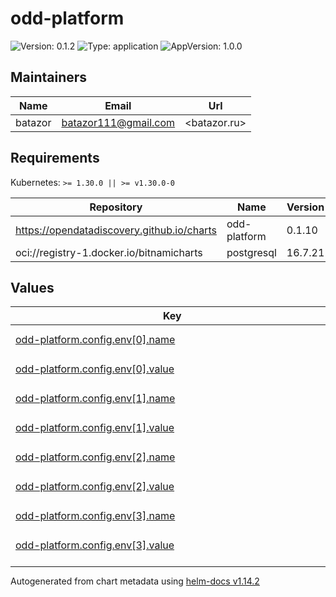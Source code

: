 # odd-platform

![Version: 0.1.2](https://img.shields.io/badge/Version-0.1.2-informational?style=flat-square) ![Type: application](https://img.shields.io/badge/Type-application-informational?style=flat-square) ![AppVersion: 1.0.0](https://img.shields.io/badge/AppVersion-1.0.0-informational?style=flat-square)

## Maintainers

| Name | Email | Url |
| ---- | ------ | --- |
| batazor | <batazor111@gmail.com> | <batazor.ru> |

## Requirements

Kubernetes: `>= 1.30.0 || >= v1.30.0-0`

| Repository | Name | Version |
|------------|------|---------|
| https://opendatadiscovery.github.io/charts | odd-platform | 0.1.10 |
| oci://registry-1.docker.io/bitnamicharts | postgresql | 16.7.21 |

## Values

<table height="400px" >
	<thead>
		<th>Key</th>
		<th>Type</th>
		<th>Default</th>
		<th>Description</th>
	</thead>
	<tbody>
		<tr>
			<td id="odd-platform--config--env[0]--name"><a href="./values.yaml#L6">odd-platform.config.env[0].name</a></td>
			<td>
string
</td>
			<td>
				<div style="max-width: 300px;">
<pre lang="json">
"OTEL_INSTRUMENTATION_COMMON_DB_STATEMENT_SANITIZER_ENABLED"
</pre>
</div>
			</td>
			<td></td>
		</tr>
		<tr>
			<td id="odd-platform--config--env[0]--value"><a href="./values.yaml#L7">odd-platform.config.env[0].value</a></td>
			<td>
string
</td>
			<td>
				<div style="max-width: 300px;">
<pre lang="json">
"true"
</pre>
</div>
			</td>
			<td></td>
		</tr>
		<tr>
			<td id="odd-platform--config--env[1]--name"><a href="./values.yaml#L8">odd-platform.config.env[1].name</a></td>
			<td>
string
</td>
			<td>
				<div style="max-width: 300px;">
<pre lang="json">
"SPRING_DATASOURCE_URL"
</pre>
</div>
			</td>
			<td></td>
		</tr>
		<tr>
			<td id="odd-platform--config--env[1]--value"><a href="./values.yaml#L9">odd-platform.config.env[1].value</a></td>
			<td>
string
</td>
			<td>
				<div style="max-width: 300px;">
<pre lang="json">
"jdbc:postgresql://odd-platform-postgresql:5432/odd-platform"
</pre>
</div>
			</td>
			<td></td>
		</tr>
		<tr>
			<td id="odd-platform--config--env[2]--name"><a href="./values.yaml#L10">odd-platform.config.env[2].name</a></td>
			<td>
string
</td>
			<td>
				<div style="max-width: 300px;">
<pre lang="json">
"SPRING_DATASOURCE_USERNAME"
</pre>
</div>
			</td>
			<td></td>
		</tr>
		<tr>
			<td id="odd-platform--config--env[2]--value"><a href="./values.yaml#L11">odd-platform.config.env[2].value</a></td>
			<td>
string
</td>
			<td>
				<div style="max-width: 300px;">
<pre lang="json">
"odd-platform"
</pre>
</div>
			</td>
			<td></td>
		</tr>
		<tr>
			<td id="odd-platform--config--env[3]--name"><a href="./values.yaml#L12">odd-platform.config.env[3].name</a></td>
			<td>
string
</td>
			<td>
				<div style="max-width: 300px;">
<pre lang="json">
"SPRING_DATASOURCE_PASSWORD"
</pre>
</div>
			</td>
			<td></td>
		</tr>
		<tr>
			<td id="odd-platform--config--env[3]--value"><a href="./values.yaml#L13">odd-platform.config.env[3].value</a></td>
			<td>
string
</td>
			<td>
				<div style="max-width: 300px;">
<pre lang="json">
"odd-platform"
</pre>
</div>
			</td>
			<td></td>
		</tr>
		<tr>
			<td id="odd-platform--enabled"><a href="./values.yaml#L2">odd-platform.enabled</a></td>
			<td>
bool
</td>
			<td>
				<div style="max-width: 300px;">
<pre lang="json">
true
</pre>
</div>
			</td>
			<td></td>
		</tr>
		<tr>
			<td id="odd-platform--ingress--annotations--"cert-manager--io/cluster-issuer""><a href="./values.yaml#L20">odd-platform.ingress.annotations."cert-manager.io/cluster-issuer"</a></td>
			<td>
string
</td>
			<td>
				<div style="max-width: 300px;">
<pre lang="json">
"cert-manager-production"
</pre>
</div>
			</td>
			<td></td>
		</tr>
		<tr>
			<td id="odd-platform--ingress--annotations--"nginx--ingress--kubernetes--io/enable-opentelemetry""><a href="./values.yaml#L22">odd-platform.ingress.annotations."nginx.ingress.kubernetes.io/enable-opentelemetry"</a></td>
			<td>
string
</td>
			<td>
				<div style="max-width: 300px;">
<pre lang="json">
"true"
</pre>
</div>
			</td>
			<td></td>
		</tr>
		<tr>
			<td id="odd-platform--ingress--annotations--"nginx--ingress--kubernetes--io/enable-owasp-core-rules""><a href="./values.yaml#L21">odd-platform.ingress.annotations."nginx.ingress.kubernetes.io/enable-owasp-core-rules"</a></td>
			<td>
string
</td>
			<td>
				<div style="max-width: 300px;">
<pre lang="json">
"true"
</pre>
</div>
			</td>
			<td></td>
		</tr>
		<tr>
			<td id="odd-platform--ingress--className"><a href="./values.yaml#L17">odd-platform.ingress.className</a></td>
			<td>
string
</td>
			<td>
				<div style="max-width: 300px;">
<pre lang="json">
"nginx"
</pre>
</div>
			</td>
			<td></td>
		</tr>
		<tr>
			<td id="odd-platform--ingress--enabled"><a href="./values.yaml#L16">odd-platform.ingress.enabled</a></td>
			<td>
bool
</td>
			<td>
				<div style="max-width: 300px;">
<pre lang="json">
true
</pre>
</div>
			</td>
			<td></td>
		</tr>
		<tr>
			<td id="odd-platform--ingress--hosts[0]--host"><a href="./values.yaml#L25">odd-platform.ingress.hosts[0].host</a></td>
			<td>
string
</td>
			<td>
				<div style="max-width: 300px;">
<pre lang="json">
"odd.shortlink.best"
</pre>
</div>
			</td>
			<td></td>
		</tr>
		<tr>
			<td id="odd-platform--ingress--hosts[0]--paths[0]--path"><a href="./values.yaml#L27">odd-platform.ingress.hosts[0].paths[0].path</a></td>
			<td>
string
</td>
			<td>
				<div style="max-width: 300px;">
<pre lang="json">
"/"
</pre>
</div>
			</td>
			<td></td>
		</tr>
		<tr>
			<td id="odd-platform--ingress--hosts[0]--paths[0]--pathType"><a href="./values.yaml#L28">odd-platform.ingress.hosts[0].paths[0].pathType</a></td>
			<td>
string
</td>
			<td>
				<div style="max-width: 300px;">
<pre lang="json">
"ImplementationSpecific"
</pre>
</div>
			</td>
			<td></td>
		</tr>
		<tr>
			<td id="odd-platform--ingress--tls[0]--hosts[0]"><a href="./values.yaml#L33">odd-platform.ingress.tls[0].hosts[0]</a></td>
			<td>
string
</td>
			<td>
				<div style="max-width: 300px;">
<pre lang="json">
"odd.shortlink.best"
</pre>
</div>
			</td>
			<td></td>
		</tr>
		<tr>
			<td id="odd-platform--ingress--tls[0]--secretName"><a href="./values.yaml#L31">odd-platform.ingress.tls[0].secretName</a></td>
			<td>
string
</td>
			<td>
				<div style="max-width: 300px;">
<pre lang="json">
"odd-ingress-tls"
</pre>
</div>
			</td>
			<td></td>
		</tr>
		<tr>
			<td id="odd-platform--resources--limits--cpu"><a href="./values.yaml#L37">odd-platform.resources.limits.cpu</a></td>
			<td>
string
</td>
			<td>
				<div style="max-width: 300px;">
<pre lang="json">
"100m"
</pre>
</div>
			</td>
			<td></td>
		</tr>
		<tr>
			<td id="odd-platform--resources--limits--memory"><a href="./values.yaml#L38">odd-platform.resources.limits.memory</a></td>
			<td>
string
</td>
			<td>
				<div style="max-width: 300px;">
<pre lang="json">
"128Mi"
</pre>
</div>
			</td>
			<td></td>
		</tr>
		<tr>
			<td id="odd-platform--resources--requests--cpu"><a href="./values.yaml#L40">odd-platform.resources.requests.cpu</a></td>
			<td>
string
</td>
			<td>
				<div style="max-width: 300px;">
<pre lang="json">
"100m"
</pre>
</div>
			</td>
			<td></td>
		</tr>
		<tr>
			<td id="odd-platform--resources--requests--memory"><a href="./values.yaml#L41">odd-platform.resources.requests.memory</a></td>
			<td>
string
</td>
			<td>
				<div style="max-width: 300px;">
<pre lang="json">
"128Mi"
</pre>
</div>
			</td>
			<td></td>
		</tr>
	</tbody>
</table>

----------------------------------------------
Autogenerated from chart metadata using [helm-docs v1.14.2](https://github.com/norwoodj/helm-docs/releases/v1.14.2)